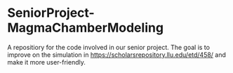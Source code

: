 # SeniorProject-MagmaChamberModeling
A repositiory for the code involved in our senior project. The goal is to improve on the simulation in https://scholarsrepository.llu.edu/etd/458/ and make it more user-friendly.
